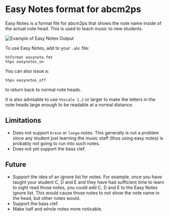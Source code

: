 Easy Notes format for abcm2ps
=============================

Easy Notes is a format file for abcm2ps that shows the note name inside of
the actual note head. This is used to teach music to new students.

![Example of Easy Notes Output](http://jeremy.cowgar.com/easynotes.png "Example of Easy Notes Output")

To use Easy Notes, add to your ``.abc`` file:

    %%format easynote.fmt
    %%ps easynotes_on

You can also issue a:

    %%ps easynotes_off

to return back to normal note heads.

It is also advisable to use ``%%scale 1.2`` or larger to make the letters in the note heads
large enough to be readable at a normal distance.

Limitations
-----------

* Does not support ``breve`` or ``longa`` notes. This generally is not a problem 
  since any student just learning the music staff (thus using easy notes)
  is probably not going to run into such notes.
* Does not yet support the bass clef.

Future
------

* Support the idea of an ignore list for notes. For example, once you have taught
  your student C, D and E and they have had sufficient time to learn to sight read
  those notes, you could add C, D and E to the Easy Notes ignore list. This would
  cause those notes to not show the note name in the head, but other notes would.
* Support the bass clef.
* Make half and whole notes more noticable.